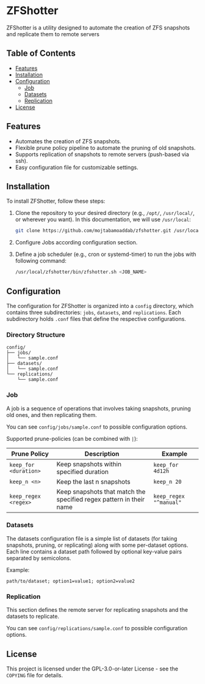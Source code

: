 # ZFShotter

ZFShotter is a utility designed to automate the creation of ZFS snapshots and
replicate them to remote servers


## Table of Contents
- [Features](#features)
- [Installation](#installation)
- [Configuration](#configuration)
  - [Job](#job)
  - [Datasets](#datasets)
  - [Replication](#replication)
- [License](#license)


## Features

- Automates the creation of ZFS snapshots.
- Flexible prune policy pipeline to automate the pruning of old snapshots.
- Supports replication of snapshots to remote servers (push-based via ssh).
- Easy configuration file for customizable settings.


## Installation

To install ZFShotter, follow these steps:

1. Clone the repository to your desired directory (e.g., `/opt/`, `/usr/local/`,
   or wherever you want). In this documentation, we will use `/usr/local`:

   ```bash
   git clone https://github.com/mojtabamoaddab/zfshotter.git /usr/local/zfshotter
   ```

2. Configure Jobs according configuration section.

3. Define a job scheduler (e.g., cron or systemd-timer) to run the jobs with following command:

   ```bash
   /usr/local/zfshotter/bin/zfshotter.sh <JOB_NAME>
   ```

## Configuration

The configuration for ZFShotter is organized into a `config` directory,
which contains three subdirectories: `jobs`, `datasets`, and `replications`.
Each subdirectory holds `.conf` files that define the respective configurations.


### Directory Structure

```
config/
├── jobs/
│   └── sample.conf
├── datasets/
│   └── sample.conf
└── replications/
    └── sample.conf
```


### Job

A job is a sequence of operations that involves taking snapshots, pruning old ones,
and then replicating them.

You can see `config/jobs/sample.conf` to possible configuration options.

Supported prune-policies (can be combined with `|`):

| Prune Policy          | Description                              | Example                |
|-----------------------|------------------------------------------|------------------------|
| `keep_for <duration>` | Keep snapshots within specified duration | `keep_for 4d12h`       |
| `keep_n <n>`          | Keep the last n snapshots                | `keep_n 20`            |
| `keep_regex <regex>`  | Keep snapshots that match the specified regex pattern in their name | `keep_regex "^manual"` |


### Datasets

The datasets configuration file is a simple list of datasets  (for taking snapshots,
pruning, or replicating) along with some per-dataset options.
Each line contains a dataset path followed by optional key-value pairs separated by semicolons.

Example:
```
path/to/dataset; option1=value1; option2=value2
```


### Replication

This section defines the remote server for replicating snapshots and the datasets to replicate.

You can see `config/replications/sample.conf` to possible configuration options.



## License

This project is licensed under the GPL-3.0-or-later License -
see the `COPYING` file for details.
